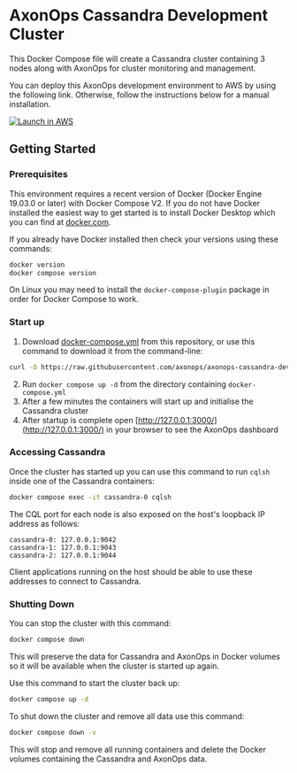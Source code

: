 # AxonOps Cassandra Development Cluster

This Docker Compose file will create a Cassandra cluster containing 3 nodes along with AxonOps for
cluster monitoring and management.

You can deploy this AxonOps development environment to AWS by using the following link. Otherwise, follow the
instructions below for a manual installation.


[![Launch in AWS](https://s3.amazonaws.com/cloudformation-examples/cloudformation-launch-stack.png 'Launch in AWS')](https://eu-central-1.console.aws.amazon.com/cloudformation/home?region=us-east-1#/stacks/create/review?templateURL=https://axonops-cloudformation-public.s3.amazonaws.com/axonops.yaml)


## Getting Started

### Prerequisites

This environment requires a recent version of Docker (Docker Engine 19.03.0 or later) with Docker Compose V2.
If you do not have Docker installed the easiest way to get started is to install Docker Desktop which you can
find at [docker.com](https://docker.com/).

If you already have Docker installed then check your versions using these commands:
```bash
docker version
docker compose version
```
On Linux you may need to install the `docker-compose-plugin` package in order for Docker Compose to work.

### Start up
1. Download [docker-compose.yml](https://github.com/axonops/axonops-cassandra-dev-cluster/blob/main/docker-compose.yml) from this repository, or use this command to download it from the command-line:
```bash
curl -O https://raw.githubusercontent.com/axonops/axonops-cassandra-dev-cluster/main/docker-compose.yml
```
2. Run `docker compose up -d` from the directory containing `docker-compose.yml`
3. After a few minutes the containers will start up and initialise the Cassandra cluster
4. After startup is complete open [http://127.0.0.1:3000/](http://127.0.0.1:3000/) in your browser to see the AxonOps dashboard

### Accessing Cassandra

Once the cluster has started up you can use this command to run `cqlsh` inside one of the Cassandra containers:
```bash
docker compose exec -it cassandra-0 cqlsh
```

The CQL port for each node is also exposed on the host's loopback IP address as follows:
```
cassandra-0: 127.0.0.1:9042
cassandra-1: 127.0.0.1:9043
cassandra-2: 127.0.0.1:9044
```
Client applications running on the host should be able to use these addresses to connect to Cassandra.

### Shutting Down

You can stop the cluster with this command:
```bash
docker compose down
```
This will preserve the data for Cassandra and AxonOps in Docker volumes so it will be available when the
cluster is started up again.

Use this command to start the cluster back up:
```bash
docker compose up -d
```

To shut down the cluster and remove all data use this command:
```bash
docker compose down -v
```
This will stop and remove all running containers and delete the Docker volumes containing the Cassandra and AxonOps data.
